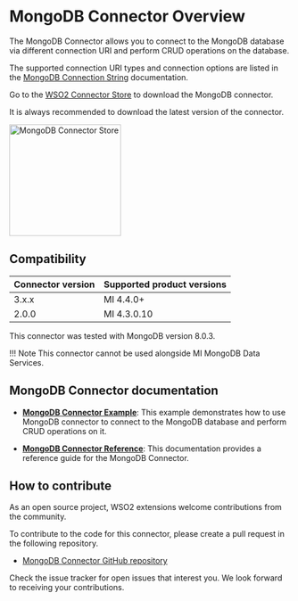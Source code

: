 # MongoDB Connector Overview

The MongoDB Connector allows you to connect to the MongoDB database via different connection URI and perform CRUD operations on the database.

The supported connection URI types and connection options are listed in the [MongoDB Connection String](https://docs.mongodb.com/manual/reference/connection-string/) documentation.

Go to the <a target="_blank" href="https://store.wso2.com/connector/esb-connector-mongodb">WSO2 Connector Store</a> to download the MongoDB connector.

It is always recommended to download the latest version of the connector.

<img src="{{base_path}}/assets/img/integrate/connectors/mongodb-connector-store.png" title="MongoDB Connector Store" width="200" alt="MongoDB Connector Store"/>

## Compatibility

| Connector version | Supported product versions |
|-------------------|----------------------------|
| 3.x.x             | MI 4.4.0+                  |
| 2.0.0             | MI 4.3.0.10                |

This connector was tested with MongoDB version 8.0.3.

!!! Note
    This connector cannot be used alongside MI MongoDB Data Services.

## MongoDB Connector documentation

- **[MongoDB Connector Example]({{base_path}}/reference/connectors/mongodb-connector/3.x/mongodb-connector-example/)**: This example demonstrates how to use MongoDB connector to connect to the MongoDB database and perform CRUD operations on it.

- **[MongoDB Connector Reference]({{base_path}}/reference/connectors/mongodb-connector/3.x/mongodb-connector-config/)**: This documentation provides a reference guide for the MongoDB Connector.

## How to contribute

As an open source project, WSO2 extensions welcome contributions from the community.

To contribute to the code for this connector, please create a pull request in the following repository.

- [MongoDB Connector GitHub repository](https://github.com/wso2-extensions/esb-connector-mongodb)

Check the issue tracker for open issues that interest you. We look forward to receiving your contributions.
